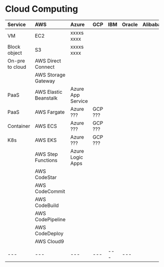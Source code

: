 # Cloud Computing

| Service       | AWS | Azure | GCP | IBM | Oracle | Alibaba |
| :---       | :--- | :--- | :--- | :--- | :--- | :--- |
| VM | EC2 | xxxxs xxxx |     |    |    |
| Block object | S3 | xxxxs xxxx |     |
| On-pre to cloud   | AWS Direct Connect |     |     |
|    | AWS Storage Gateway |     |     |  |  |
| PaaS | AWS Elastic Beanstalk | Azure App Service |     |     |     |
| PaaS | AWS Fargate | Azure ??? | GCP ???  |     |     |
| Container | AWS ECS | Azure ??? | GCP ???  |     |     |
| K8s | AWS EKS | Azure ??? | GCP ???  |     |     |
|  | AWS Step Functions | Azure Logic Apps |     |     |     |
|  | AWS CodeStar |  |     |     |     |
|  | AWS CodeCommit |  |     |     |     |
|  | AWS CodeBuild |  |     |     |     |
|  | AWS CodePipeline |  |     |     |     |
|  | AWS CodeDeploy |  |     |     |     |
|  | AWS Cloud9 |  |     |     |     |
|     |     |     |     |     |     |
| --- | --- | --- | --- | --- | --- |
